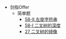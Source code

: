 * 剑指Offer
    * 简单题
        * [58-II 左旋字符串](offer/Offer-58-II.md)
        * [58-I 二叉树的深度](offer/Offer-55-I.md)
        * [27 二叉树的镜像](offer/Offer-27.md)